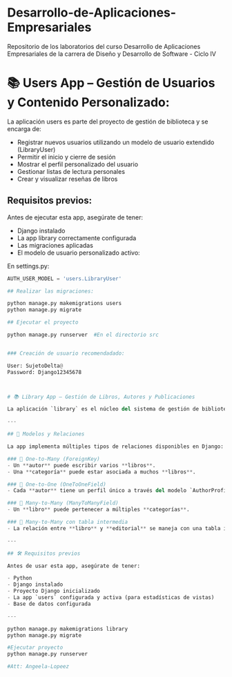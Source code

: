 # Desarrollo-de-Aplicaciones-Empresariales
Repositorio de los laboratorios del curso Desarrollo de Aplicaciones Empresariales de la carrera de Diseño y Desarrollo de Software - Ciclo IV

# 📚 Users App – Gestión de Usuarios y Contenido Personalizado: 

La aplicación users es parte del proyecto de gestión de biblioteca y se encarga de:

- Registrar nuevos usuarios utilizando un modelo de usuario extendido (LibraryUser)
- Permitir el inicio y cierre de sesión
- Mostrar el perfil personalizado del usuario
- Gestionar listas de lectura personales
- Crear y visualizar reseñas de libros

## Requisitos previos:

Antes de ejecutar esta app, asegúrate de tener:

- Django instalado
- La app library correctamente configurada
- Las migraciones aplicadas
- El modelo de usuario personalizado activo:

En settings.py:
```python
AUTH_USER_MODEL = 'users.LibraryUser'

## Realizar las migraciones:

python manage.py makemigrations users
python manage.py migrate

## Ejecutar el proyecto

python manage.py runserver  #En el directorio src


### Creación de usuario recomendadado:

User: SujetoDelta@
Password: Django12345678



# 📚 Library App – Gestión de Libros, Autores y Publicaciones

La aplicación `library` es el núcleo del sistema de gestión de biblioteca y tiene como objetivo principal manejar toda la información relacionada con libros, autores, editoriales, categorías y vistas de libros. Forma parte integral del proyecto de desarrollo de aplicaciones empresariales orientado a bibliotecas.

---

## 🧩 Modelos y Relaciones

La app implementa múltiples tipos de relaciones disponibles en Django:

### 🔹 One-to-Many (ForeignKey)
- Un **autor** puede escribir varios **libros**.
- Una **categoría** puede estar asociada a muchos **libros**.

### 🔹 One-to-One (OneToOneField)
- Cada **autor** tiene un perfil único a través del modelo `AuthorProfile`.

### 🔹 Many-to-Many (ManyToManyField)
- Un **libro** puede pertenecer a múltiples **categorías**.

### 🔹 Many-to-Many con tabla intermedia
- La relación entre **libro** y **editorial** se maneja con una tabla intermedia llamada `Publication`, que también guarda campos como país y fecha de publicación.

---

## 🛠️ Requisitos previos

Antes de usar esta app, asegúrate de tener:

- Python 
- Django instalado
- Proyecto Django inicializado
- La app `users` configurada y activa (para estadísticas de vistas)
- Base de datos configurada

---

python manage.py makemigrations library
python manage.py migrate

#Ejecutar proyecto
python manage.py runserver

#Att: Angeela-Lopeez


